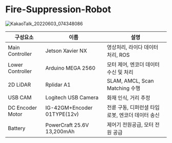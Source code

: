 # Fire-Suppression-Robot
![KakaoTalk_20220603_074348086](https://user-images.githubusercontent.com/86957779/174499474-52258ddf-489f-42f4-82da-b2a60a012ae8.jpg)

|구성요소|이름|설명|
|------|---|---|
|Main Controller|Jetson Xavier NX|영상처리, 라이다 데이터 처리, ROS|
|Lower Controller|Arduino MEGA 2560|모터 제어, 엔코더 데이터 수신 및 처리|
|2D LiDAR|Rplidar A1|SLAM, AMCL, Scan Matching 수행|
|USB CAM|Logitech USB Camera|화재 인식, 거리 추정|
|DC Encoder Motor|IG-42GM+Encoder 01TYPE(12v)|전륜 구동, 디퍼런셜 타입 로봇, 엔코더 데이터 송신|
|Battery|PowerCraft 25.6V 13,200mAh|제어기 전원공급, 모터 전원 공급|
